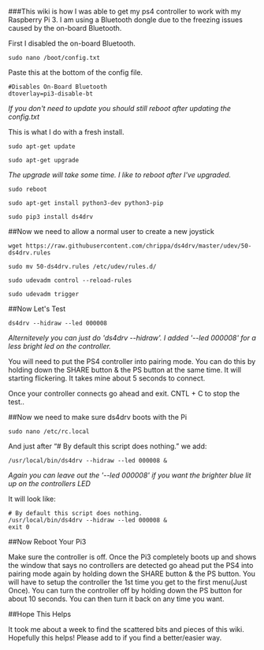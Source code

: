 ###This wiki is how I was able to get my ps4 controller to work with my Raspberry Pi 3. I am using a Bluetooth dongle due to the freezing issues caused by the on-board Bluetooth.

First I disabled the on-board Bluetooth. 

    sudo nano /boot/config.txt

Paste this at the bottom of the config file.

    #Disables On-Board Bluetooth
    dtoverlay=pi3-disable-bt

_If you don't need to update you should still reboot after updating the config.txt_

This is what I do with a fresh install. 

    sudo apt-get update 

    sudo apt-get upgrade

_The upgrade will take some time. I like to reboot after I've upgraded._

    sudo reboot

    sudo apt-get install python3-dev python3-pip

    sudo pip3 install ds4drv

##Now we need to allow a normal user to create a new joystick

    wget https://raw.githubusercontent.com/chrippa/ds4drv/master/udev/50-ds4drv.rules

    sudo mv 50-ds4drv.rules /etc/udev/rules.d/

    sudo udevadm control --reload-rules

    sudo udevadm trigger

##Now Let's Test

    ds4drv --hidraw --led 000008

_Alternitevely you can just do 'ds4drv --hidraw'. I added '--led 000008' for a less bright led on the controller._


You will need to put the PS4 controller into pairing mode. You can do this by holding down the SHARE button & the PS button at the same time. It will starting flickering. It takes mine about 5 seconds to connect.

Once your controller connects go ahead and exit. CNTL + C to stop the test..

##Now we need to make sure ds4drv boots with the Pi

    sudo nano /etc/rc.local
    
And just after “# By default this script does nothing.” we add:

    /usr/local/bin/ds4drv --hidraw --led 000008 &

_Again you can leave out the '--led 000008' if you want the brighter blue lit up on the controllers LED_

It will look like:

    # By default this script does nothing.
    /usr/local/bin/ds4drv --hidraw --led 000008 &
    exit 0

##Now Reboot Your Pi3

Make sure the controller is off. Once the Pi3 completely boots up and shows the window that says no controllers are detected go ahead put the PS4 into pairing mode again by holding down the SHARE button & the PS button. You will have to setup the controller the 1st time you get to the first menu(Just Once). You can turn the controller off by holding down the PS button for about 10 seconds. You can then turn it back on any time you want.

##Hope This Helps

It took me about a week to find the scattered bits and pieces of this wiki. Hopefully this helps! Please add to if you find a better/easier way.
